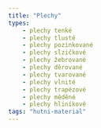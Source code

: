 ```yaml
---
title: "Plechy"
types:
    - plechy tenké
    - plechy tlusté
    - plechy pozinkované
    - plechy slzičkové
    - plechy žebrované
    - plechy děrované
    - plechy tvarované
    - plechy vlnité
    - plechy trapézové
    - plechy měděné
    - plechy hliníkové
tags: "hutni-material"
---
```

